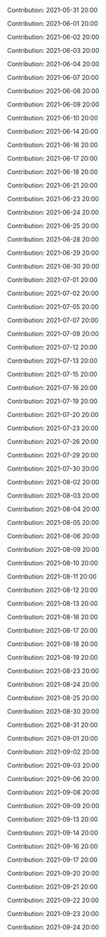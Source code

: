 Contribution: 2021-05-31 20:00

Contribution: 2021-06-01 20:00

Contribution: 2021-06-02 20:00

Contribution: 2021-06-03 20:00

Contribution: 2021-06-04 20:00

Contribution: 2021-06-07 20:00

Contribution: 2021-06-08 20:00

Contribution: 2021-06-09 20:00

Contribution: 2021-06-10 20:00

Contribution: 2021-06-14 20:00

Contribution: 2021-06-16 20:00

Contribution: 2021-06-17 20:00

Contribution: 2021-06-18 20:00

Contribution: 2021-06-21 20:00

Contribution: 2021-06-23 20:00

Contribution: 2021-06-24 20:00

Contribution: 2021-06-25 20:00

Contribution: 2021-06-28 20:00

Contribution: 2021-06-29 20:00

Contribution: 2021-06-30 20:00

Contribution: 2021-07-01 20:00

Contribution: 2021-07-02 20:00

Contribution: 2021-07-05 20:00

Contribution: 2021-07-07 20:00

Contribution: 2021-07-09 20:00

Contribution: 2021-07-12 20:00

Contribution: 2021-07-13 20:00

Contribution: 2021-07-15 20:00

Contribution: 2021-07-16 20:00

Contribution: 2021-07-19 20:00

Contribution: 2021-07-20 20:00

Contribution: 2021-07-23 20:00

Contribution: 2021-07-26 20:00

Contribution: 2021-07-29 20:00

Contribution: 2021-07-30 20:00

Contribution: 2021-08-02 20:00

Contribution: 2021-08-03 20:00

Contribution: 2021-08-04 20:00

Contribution: 2021-08-05 20:00

Contribution: 2021-08-06 20:00

Contribution: 2021-08-09 20:00

Contribution: 2021-08-10 20:00

Contribution: 2021-08-11 20:00

Contribution: 2021-08-12 20:00

Contribution: 2021-08-13 20:00

Contribution: 2021-08-16 20:00

Contribution: 2021-08-17 20:00

Contribution: 2021-08-18 20:00

Contribution: 2021-08-19 20:00

Contribution: 2021-08-23 20:00

Contribution: 2021-08-24 20:00

Contribution: 2021-08-25 20:00

Contribution: 2021-08-30 20:00

Contribution: 2021-08-31 20:00

Contribution: 2021-09-01 20:00

Contribution: 2021-09-02 20:00

Contribution: 2021-09-03 20:00

Contribution: 2021-09-06 20:00

Contribution: 2021-09-08 20:00

Contribution: 2021-09-09 20:00

Contribution: 2021-09-13 20:00

Contribution: 2021-09-14 20:00

Contribution: 2021-09-16 20:00

Contribution: 2021-09-17 20:00

Contribution: 2021-09-20 20:00

Contribution: 2021-09-21 20:00

Contribution: 2021-09-22 20:00

Contribution: 2021-09-23 20:00

Contribution: 2021-09-24 20:00

